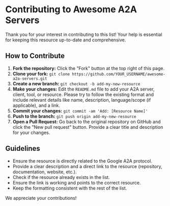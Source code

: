 # Contributing to Awesome A2A Servers

Thank you for your interest in contributing to this list! Your help is essential for keeping this resource up-to-date and comprehensive.

## How to Contribute

1.  **Fork the repository:** Click the "Fork" button at the top right of this page.
2.  **Clone your fork:** `git clone https://github.com/YOUR_USERNAME/awesome-a2a-servers.git`
3.  **Create a new branch:** `git checkout -b add-my-new-resource`
4.  **Make your changes:** Edit the `README.md` file to add your A2A server, client, tool, or resource. Please try to follow the existing format and include relevant details like name, description, language/scope (if applicable), and a link.
5.  **Commit your changes:** `git commit -am 'Add: [Resource Name]'`
6.  **Push to the branch:** `git push origin add-my-new-resource`
7.  **Open a Pull Request:** Go back to the original repository on GitHub and click the "New pull request" button. Provide a clear title and description for your changes.

## Guidelines

- Ensure the resource is directly related to the Google A2A protocol.
- Provide a clear description and a direct link to the resource (repository, documentation, website, etc.).
- Check if the resource already exists in the list.
- Ensure the link is working and points to the correct resource.
- Keep the formatting consistent with the rest of the list.

We appreciate your contributions! 